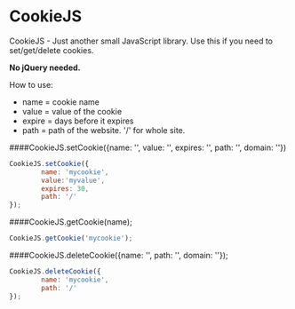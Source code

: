 CookieJS
========
CookieJS - Just another small JavaScript library. Use this if you need to set/get/delete cookies.

**No jQuery needed.**

How to use:
* name = cookie name
* value = value of the cookie
* expire = days before it expires
* path = path of the website. '/' for whole site.

####CookieJS.setCookie({name: '', value: '', expires: '', path: '', domain: ''})
```javascript
CookieJS.setCookie({
        name: 'mycookie',
        value:'myvalue',
        expires: 30,
        path: '/'
});
```

####CookieJS.getCookie(name);
```javascript
CookieJS.getCookie('mycookie');
```

####CookieJS.deleteCookie({name: '', path: '', domain: ''});
```javascript
CookieJS.deleteCookie({
        name: 'mycookie',
        path: '/'
});
```